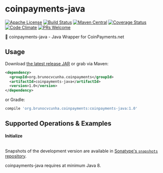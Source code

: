 coinpayments-java
========

[![Apache License](http://img.shields.io/badge/license-ASL-blue.svg)](https://github.com/brunocvcunha/coinpayments-java/blob/master/LICENSE)
[![Build Status](https://travis-ci.org/brunocvcunha/coinpayments-java.svg)](https://travis-ci.org/brunocvcunha/coinpayments-java)
[![Maven Central](https://maven-badges.herokuapp.com/maven-central/org.brunocvcunha.coinpayments-java/coinpayments-java/badge.svg)](https://maven-badges.herokuapp.com/maven-central/org.brunocvcunha.coinpayments-java/coinpayments-java)
[![Coverage Status](https://coveralls.io/repos/github/brunocvcunha/coinpayments-java/badge.svg?branch=master)](https://coveralls.io/github/brunocvcunha/coinpayments-java?branch=master)
[![Code Climate](https://codeclimate.com/github/brunocvcunha/coinpayments-java/badges/gpa.svg)](https://codeclimate.com/github/brunocvcunha/coinpayments-java)
[![PRs Welcome](https://img.shields.io/badge/PRs-welcome-brightgreen.svg)](http://makeapullrequest.com)

:movie_camera: coinpayments-java - Java Wrapper for CoinPayments.net


Usage
--------

Download [the latest release JAR][1] or grab via Maven:
```xml
<dependency>
  <groupId>org.brunocvcunha.coinpayments</groupId>
  <artifactId>coinpayments-java</artifactId>
  <version>1.0</version>
</dependency>
```
or Gradle:
```groovy
compile 'org.brunocvcunha.coinpayments:coinpayments-java:1.0'
```



Supported Operations & Examples
--------

#### Initialize

```java

```



Snapshots of the development version are available in [Sonatype's `snapshots` repository][snap].

coinpayments-java requires at minimum Java 8.


 [1]: https://search.maven.org/remote_content?g=org.brunocvcunha.coinpayments&a=coinpayments-java&v=LATEST
 [snap]: https://oss.sonatype.org/content/repositories/snapshots/
